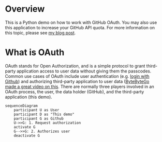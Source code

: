 # Overview
This is a Python demo on how to work with GitHub OAuth. You may also use this application to increase your GitHub API quota. For more information on this topic, please see [my blog post]().

# What is OAuth
OAuth stands for Open Authorization, and is a simple protocol to grant third-party application access to user data without giving them the passcodes. Common use cases of OAuth include user authentication (e.g. <ins>login with Github</ins>) and authorizing third-party application to user data ([ByteByteGo made a great video on this](https://youtu.be/ZV5yTm4pT8g). There are normally three players involved in an OAuth process, the user, the data holder (GitHub), and the third-party application (this demo).

```mermaid
sequenceDiagram
    participant U as User
    participant D as "This demo"
    participant G as Github
    U->>G: 1. Request authorization
    activate G
    G-->>G: 2. Authorizes user
    deactivate G

```
